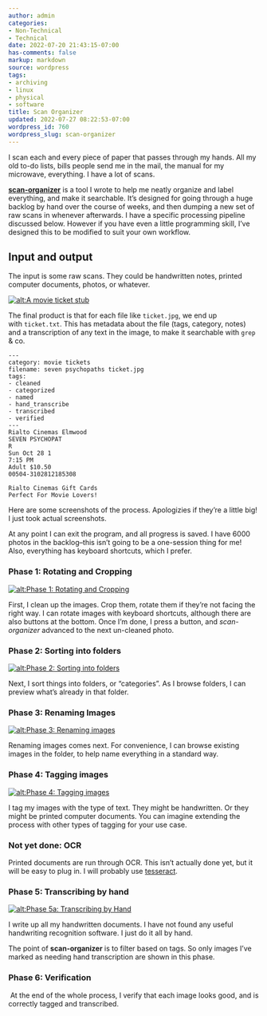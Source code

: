 ```yaml
---
author: admin
categories:
- Non-Technical
- Technical
date: 2022-07-20 21:43:15-07:00
has-comments: false
markup: markdown
source: wordpress
tags:
- archiving
- linux
- physical
- software
title: Scan Organizer
updated: 2022-07-27 08:22:53-07:00
wordpress_id: 760
wordpress_slug: scan-organizer
---
```

I scan each and every piece of paper that passes through my hands. All my old to-do lists, bills people send me in the mail, the manual for my microwave, everything. I have a lot of scans.

**[scan-organizer](https://github.com/za3k/scan-organizer)** is a tool I wrote to help me neatly organize and label everything, and make it searchable. It’s designed for going through a huge backlog by hand over the course of weeks, and then dumping a new set of raw scans in whenever afterwards. I have a specific processing pipeline discussed below. However if you have even a little programming skill, I’ve designed this to be modified to suit your own workflow.

## [](https://github.com/za3k/scan-organizer#input-and-output)Input and output

The input is some raw scans. They could be handwritten notes, printed computer documents, photos, or whatever.

[![alt:A movie ticket stub](https://github.com/za3k/scan-organizer/raw/master/screenshots/sample_image.jpg)](https://github.com/za3k/scan-organizer/blob/master/screenshots/sample_image.jpg)

The final product is that for each file like `ticket.jpg`, we end up with `ticket.txt`. This has metadata about the file (tags, category, notes) and a transcription of any text in the image, to make it searchable with `grep` & co.

```
---
category: movie tickets
filename: seven psychopaths ticket.jpg
tags:
- cleaned
- categorized
- named
- hand_transcribe
- transcribed
- verified
---
Rialto Cinemas Elmwood
SEVEN PSYCHOPAT
R
Sun Oct 28 1
7:15 PM
Adult $10.50
00504-3102812185308

Rialto Cinemas Gift Cards
Perfect For Movie Lovers!
```

Here are some screenshots of the process. Apologizies if they’re a little big! I just took actual screenshots.

At any point I can exit the program, and all progress is saved. I have 6000 photos in the backlog–this isn’t going to be a one-session thing for me! Also, everything has keyboard shortcuts, which I prefer.

### [](https://github.com/za3k/scan-organizer#phase-1-rotating-and-cropping)Phase 1: Rotating and Cropping

[![alt:Phase 1: Rotating and Cropping](https://github.com/za3k/scan-organizer/raw/master/screenshots/phase1.png)](https://github.com/za3k/scan-organizer/blob/master/screenshots/phase1.png)

First, I clean up the images. Crop them, rotate them if they’re not facing the right way. I can rotate images with keyboard shortcuts, although there are also buttons at the bottom. Once I’m done, I press a button, and *scan-organizer* advanced to the next un-cleaned photo.

### [](https://github.com/za3k/scan-organizer#phase-2-sorting-into-folders)Phase 2: Sorting into folders

[![alt:Phase 2: Sorting into folders](https://github.com/za3k/scan-organizer/raw/master/screenshots/phase2.png)](https://github.com/za3k/scan-organizer/blob/master/screenshots/phase2.png)

Next, I sort things into folders, or “categories”. As I browse folders, I can preview what’s already in that folder.

### [](https://github.com/za3k/scan-organizer#phase-3-renaming-images)Phase 3: Renaming Images

[![alt:Phase 3: Renaming images](https://github.com/za3k/scan-organizer/raw/master/screenshots/phase3.png)](https://github.com/za3k/scan-organizer/blob/master/screenshots/phase3.png)

Renaming images comes next. For convenience, I can browse existing images in the folder, to help name everything in a standard way.

### [](https://github.com/za3k/scan-organizer#phase-4-tagging-images)Phase 4: Tagging images

[![alt:Phase 4: Tagging images](https://github.com/za3k/scan-organizer/raw/master/screenshots/phase4.png)](https://github.com/za3k/scan-organizer/blob/master/screenshots/phase4.png)

I tag my images with the type of text. They might be handwritten. Or they might be printed computer documents. You can imagine extending the process with other types of tagging for your use case.

### [](https://github.com/za3k/scan-organizer#not-done-ocr)Not yet done: OCR

Printed documents are run through OCR. This isn’t actually done yet, but it will be easy to plug in. I will probably use [tesseract](https://github.com/tesseract-ocr/tesseract).

### [](https://github.com/za3k/scan-organizer#phase-5-transcribing-by-hand)Phase 5: Transcribing by hand

[![alt:Phase 5a: Transcribing by Hand](https://github.com/za3k/scan-organizer/raw/master/screenshots/phase5.png)](https://github.com/za3k/scan-organizer/blob/master/screenshots/phase5.png)

I write up all my handwritten documents. I have not found any useful handwriting recognition software. I just do it all by hand.

The point of **scan-organizer** is to filter based on tags. So only images I’ve marked as needing hand transcription are shown in this phase.

### [](https://github.com/za3k/scan-organizer#phase-6-verification)Phase 6: Verification

[](https://github.com/za3k/scan-organizer/blob/master/screenshots/phase6.png) At the end of the whole process, I verify that each image looks good, and is correctly tagged and transcribed.
